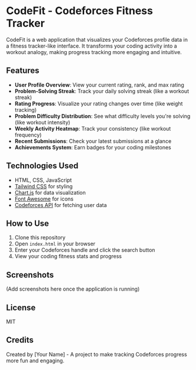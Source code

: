 # CodeFit - Codeforces Fitness Tracker

CodeFit is a web application that visualizes your Codeforces profile data in a fitness tracker-like interface. It transforms your coding activity into a workout analogy, making progress tracking more engaging and intuitive.

## Features

- **User Profile Overview**: View your current rating, rank, and max rating
- **Problem-Solving Streak**: Track your daily solving streak (like a workout streak)
- **Rating Progress**: Visualize your rating changes over time (like weight tracking)
- **Problem Difficulty Distribution**: See what difficulty levels you're solving (like workout intensity)
- **Weekly Activity Heatmap**: Track your consistency (like workout frequency)
- **Recent Submissions**: Check your latest submissions at a glance
- **Achievements System**: Earn badges for your coding milestones

## Technologies Used

- HTML, CSS, JavaScript
- [Tailwind CSS](https://tailwindcss.com/) for styling
- [Chart.js](https://www.chartjs.org/) for data visualization
- [Font Awesome](https://fontawesome.com/) for icons
- [Codeforces API](https://codeforces.com/apiHelp) for fetching user data

## How to Use

1. Clone this repository
2. Open `index.html` in your browser
3. Enter your Codeforces handle and click the search button
4. View your coding fitness stats and progress

## Screenshots

(Add screenshots here once the application is running)

## License

MIT

## Credits

Created by [Your Name] - A project to make tracking Codeforces progress more fun and engaging.
